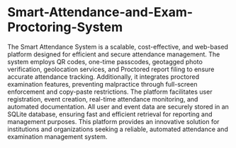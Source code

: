 # Smart-Attendance-and-Exam-Proctoring-System
The Smart Attendance System is a scalable, cost-effective, and web-based platform designed for efficient and secure attendance management. The system employs QR codes, one-time passcodes, geotagged photo verification, geolocation services, and Proctored report filing to ensure accurate attendance tracking. Additionally, it integrates proctored examination features, preventing malpractice through full-screen enforcement and copy-paste restrictions. The platform facilitates user registration, event creation, real-time attendance monitoring, and automated documentation. All user and event data are securely stored in an SQLite database, ensuring fast and efficient retrieval for reporting and management purposes. This platform provides an innovative solution for institutions and organizations seeking a reliable, automated attendance and examination management system.
